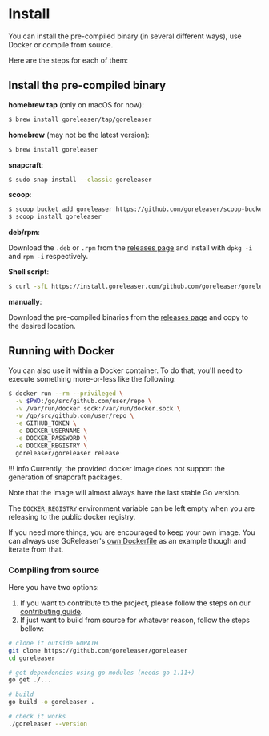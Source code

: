 # Install

You can install the pre-compiled binary (in several different ways),
use Docker or compile from source.

Here are the steps for each of them:

## Install the pre-compiled binary

**homebrew tap** (only on macOS for now):

```sh
$ brew install goreleaser/tap/goreleaser
```

**homebrew** (may not be the latest version):

```sh
$ brew install goreleaser
```

**snapcraft**:

```sh
$ sudo snap install --classic goreleaser
```

**scoop**:

```sh
$ scoop bucket add goreleaser https://github.com/goreleaser/scoop-bucket.git
$ scoop install goreleaser
```

**deb/rpm**:

Download the `.deb` or `.rpm` from the [releases page][releases] and
install with `dpkg -i` and `rpm -i` respectively.

**Shell script**:

```sh
$ curl -sfL https://install.goreleaser.com/github.com/goreleaser/goreleaser.sh | sh
```

**manually**:

Download the pre-compiled binaries from the [releases page][releases] and
copy to the desired location.

## Running with Docker

You can also use it within a Docker container. To do that, you'll need to
execute something more-or-less like the following:

```sh
$ docker run --rm --privileged \
  -v $PWD:/go/src/github.com/user/repo \
  -v /var/run/docker.sock:/var/run/docker.sock \
  -w /go/src/github.com/user/repo \
  -e GITHUB_TOKEN \
  -e DOCKER_USERNAME \
  -e DOCKER_PASSWORD \
  -e DOCKER_REGISTRY \
  goreleaser/goreleaser release
```

!!! info
    Currently, the provided docker image does not support
    the generation of snapcraft packages.

Note that the image will almost always have the last stable Go version.

The `DOCKER_REGISTRY` environment variable can be left empty when you are
releasing to the public docker registry.

If you need more things, you are encouraged to keep your own image. You can
always use GoReleaser's [own Dockerfile][dockerfile] as an example though
and iterate from that.

[dockerfile]: https://github.com/goreleaser/goreleaser/blob/master/Dockerfile
[releases]: https://github.com/goreleaser/goreleaser/releases

### Compiling from source

Here you have two options:

1. If you want to contribute to the project, please follow the
steps on our [contributing guide](/contributing).
2. If just want to build from source for whatever reason, follow the steps
bellow:

```sh
# clone it outside GOPATH
git clone https://github.com/goreleaser/goreleaser
cd goreleaser

# get dependencies using go modules (needs go 1.11+)
go get ./...

# build
go build -o goreleaser .

# check it works
./goreleaser --version
```
